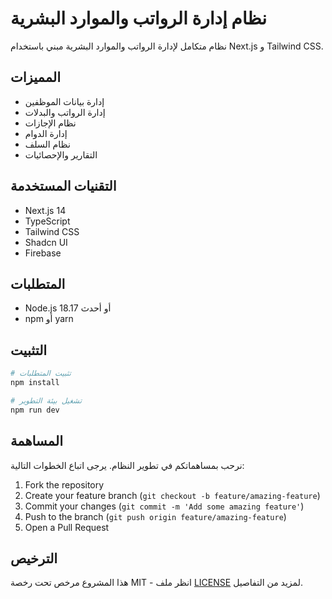 # نظام إدارة الرواتب والموارد البشرية

نظام متكامل لإدارة الرواتب والموارد البشرية مبني باستخدام Next.js و Tailwind CSS.

## المميزات

- إدارة بيانات الموظفين
- إدارة الرواتب والبدلات
- نظام الإجازات
- إدارة الدوام
- نظام السلف
- التقارير والإحصائيات

## التقنيات المستخدمة

- Next.js 14
- TypeScript
- Tailwind CSS
- Shadcn UI
- Firebase

## المتطلبات

- Node.js 18.17 أو أحدث
- npm أو yarn

## التثبيت

```bash
# تثبيت المتطلبات
npm install

# تشغيل بيئة التطوير
npm run dev
```

## المساهمة

نرحب بمساهماتكم في تطوير النظام. يرجى اتباع الخطوات التالية:

1. Fork the repository
2. Create your feature branch (`git checkout -b feature/amazing-feature`)
3. Commit your changes (`git commit -m 'Add some amazing feature'`)
4. Push to the branch (`git push origin feature/amazing-feature`)
5. Open a Pull Request

## الترخيص

هذا المشروع مرخص تحت رخصة MIT - انظر ملف [LICENSE](LICENSE) لمزيد من التفاصيل.

